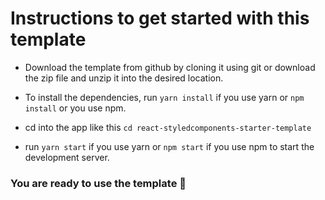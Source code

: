 # Instructions to get started with this template

- Download the template from github by cloning it using git or download the zip file and unzip it into the desired location.

- To install the dependencies, run `yarn install` if you use yarn or `npm install` or you use npm.

- cd into the app like this `cd react-styledcomponents-starter-template`

- run `yarn start` if you use yarn or `npm start` if you use npm to start the development server.

### You are ready to use the template 🥳
